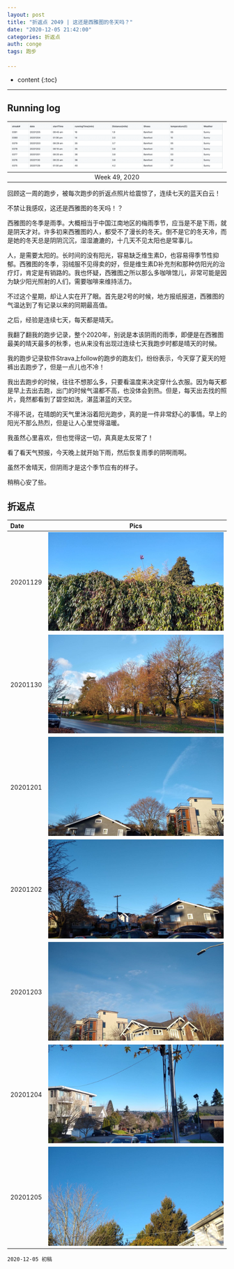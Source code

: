 ```yaml
---
layout: post
title: "折返点 2049 | 这还是西雅图的冬天吗？"
date: "2020-12-05 21:42:00"
categories: 折返点
auth: conge
tags: 跑步

---
```

* content
{:toc}


----

## Running log

|![Running log, week 49, 2020](/assets/images/折返点/2020_wk49.png)|
|:----:|
|Week 49, 2020|

回顾这一周的跑步，被每次跑步的折返点照片给震惊了，连续七天的蓝天白云！

不禁让我感叹，这还是西雅图的冬天吗！？




西雅图的冬季是雨季。大概相当于中国江南地区的梅雨季节，应当是不是下雨，就是阴天才对。许多初来西雅图的人，都受不了漫长的冬天。倒不是它的冬天冷，而是她的冬天总是阴阴沉沉，湿湿漉漉的，十几天不见太阳也是常事儿。

人，是需要太阳的。长时间的没有阳光，容易缺乏维生素D，也容易得季节性抑郁。西雅图的冬季，羽绒服不见得卖的好，但是维生素D补充剂和那种仿阳光的治疗灯，肯定是有销路的。我也怀疑，西雅图之所以那么多咖啡馆儿，非常可能是因为缺少阳光照射的人们，需要咖啡来维持活力。

不过这个星期，却让人实在开了眼。首先是2号的时候，地方报纸报道，西雅图的气温达到了有记录以来的同期最高值。

之后，经验是连续七天，每天都是晴天。

我翻了翻我的跑步记录，整个2020年，别说是本该阴雨的雨季，即便是在西雅图最美的晴天最多的秋季，也从来没有出现过连续七天我跑步时都是晴天的时候。

我的跑步记录软件Strava上follow的跑步的跑友们，纷纷表示，今天穿了夏天的短裤出去跑步了，但是一点儿也不冷！

我出去跑步的时候，往往不想那么多，只要看温度来决定穿什么衣服。因为每天都是早上去出去跑，出门的时候气温都不高，也没体会到热。但是，每天出去找的照片，竟然都看到了碧空如洗，湛蓝湛蓝的天空。

不得不说，在晴朗的天气里沐浴着阳光跑步，真的是一件非常舒心的事情。早上的阳光不那么热烈，但是让人心里觉得温暖。

我虽然心里喜欢，但也觉得这一切，真真是太反常了！

看了看天气预报，今天晚上就开始下雨，然后恢复雨季的阴啊雨啊。

虽然不舍晴天，但阴雨才是这个季节应有的样子。

稍稍心安了些。


## 折返点

|Date|Pics|
|:----|:----:|
|20201129|![20201129.jpg](/assets/images/折返点/20201129.jpg)  |
|20201130|![20201130.jpg](/assets/images/折返点/20201130.jpg)  |
|20201201|![20201201.jpg](/assets/images/折返点/20201201.jpg)  |
|20201202|![20201202.jpg](/assets/images/折返点/20201202.jpg)  |
|20201203|![20201203.jpg](/assets/images/折返点/20201203.jpg)  |
|20201204|![20201204.jpg](/assets/images/折返点/20201204.jpg)  |
|20201205|![20201205.jpg](/assets/images/折返点/20201205.jpg)  |


```
2020-12-05 初稿
```